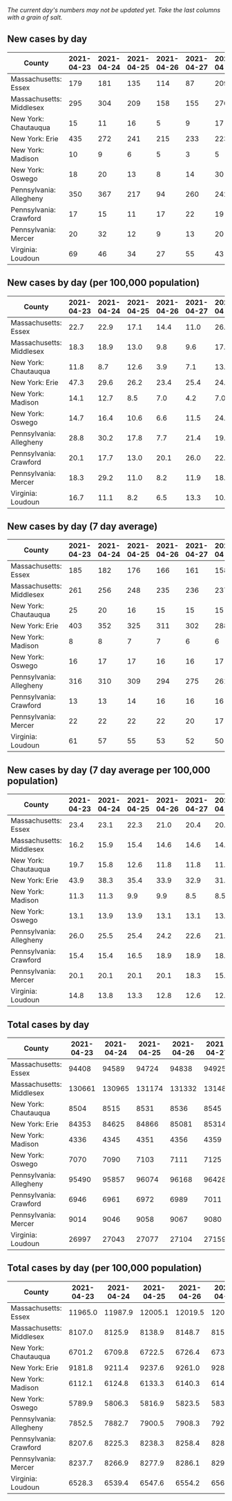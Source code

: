 _The current day's numbers may not be updated yet. Take the last columns with a grain of salt._
## New cases by day

| County | 2021-04-23 | 2021-04-24 | 2021-04-25 | 2021-04-26 | 2021-04-27 | 2021-04-28 | 2021-04-29 |
| --- | --- | --- | --- | --- | --- | --- | --- |
| Massachusetts: Essex | 179 | 181 | 135 | 114 | 87 | 209 | 182 |
| Massachusetts: Middlesex | 295 | 304 | 209 | 158 | 155 | 276 | 248 |
| New York: Chautauqua | 15 | 11 | 16 | 5 | 9 | 17 | 27 |
| New York: Erie | 435 | 272 | 241 | 215 | 233 | 223 | 342 |
| New York: Madison | 10 | 9 | 6 | 5 | 3 | 5 | 8 |
| New York: Oswego | 18 | 20 | 13 | 8 | 14 | 30 | 26 |
| Pennsylvania: Allegheny | 350 | 367 | 217 | 94 | 260 | 242 | 214 |
| Pennsylvania: Crawford | 17 | 15 | 11 | 17 | 22 | 19 | 9 |
| Pennsylvania: Mercer | 20 | 32 | 12 | 9 | 13 | 20 | 15 |
| Virginia: Loudoun | 69 | 46 | 34 | 27 | 55 | 43 | 57 |

## New cases by day (per 100,000 population)

| County | 2021-04-23 | 2021-04-24 | 2021-04-25 | 2021-04-26 | 2021-04-27 | 2021-04-28 | 2021-04-29 |
| --- | --- | --- | --- | --- | --- | --- | --- |
| Massachusetts: Essex | 22.7 | 22.9 | 17.1 | 14.4 | 11.0 | 26.5 | 23.1 |
| Massachusetts: Middlesex | 18.3 | 18.9 | 13.0 | 9.8 | 9.6 | 17.1 | 15.4 |
| New York: Chautauqua | 11.8 | 8.7 | 12.6 | 3.9 | 7.1 | 13.4 | 21.3 |
| New York: Erie | 47.3 | 29.6 | 26.2 | 23.4 | 25.4 | 24.3 | 37.2 |
| New York: Madison | 14.1 | 12.7 | 8.5 | 7.0 | 4.2 | 7.0 | 11.3 |
| New York: Oswego | 14.7 | 16.4 | 10.6 | 6.6 | 11.5 | 24.6 | 21.3 |
| Pennsylvania: Allegheny | 28.8 | 30.2 | 17.8 | 7.7 | 21.4 | 19.9 | 17.6 |
| Pennsylvania: Crawford | 20.1 | 17.7 | 13.0 | 20.1 | 26.0 | 22.5 | 10.6 |
| Pennsylvania: Mercer | 18.3 | 29.2 | 11.0 | 8.2 | 11.9 | 18.3 | 13.7 |
| Virginia: Loudoun | 16.7 | 11.1 | 8.2 | 6.5 | 13.3 | 10.4 | 13.8 |

## New cases by day (7 day average)

| County | 2021-04-23 | 2021-04-24 | 2021-04-25 | 2021-04-26 | 2021-04-27 | 2021-04-28 | 2021-04-29 |
| --- | --- | --- | --- | --- | --- | --- | --- |
| Massachusetts: Essex | 185 | 182 | 176 | 166 | 161 | 158 | 155 |
| Massachusetts: Middlesex | 261 | 256 | 248 | 235 | 236 | 237 | 235 |
| New York: Chautauqua | 25 | 20 | 16 | 15 | 15 | 15 | 14 |
| New York: Erie | 403 | 352 | 325 | 311 | 302 | 288 | 280 |
| New York: Madison | 8 | 8 | 7 | 7 | 6 | 6 | 7 |
| New York: Oswego | 16 | 17 | 17 | 16 | 16 | 17 | 18 |
| Pennsylvania: Allegheny | 316 | 310 | 309 | 294 | 275 | 261 | 249 |
| Pennsylvania: Crawford | 13 | 13 | 14 | 16 | 16 | 16 | 16 |
| Pennsylvania: Mercer | 22 | 22 | 22 | 22 | 20 | 17 | 17 |
| Virginia: Loudoun | 61 | 57 | 55 | 53 | 52 | 50 | 47 |

## New cases by day (7 day average per 100,000 population)

| County | 2021-04-23 | 2021-04-24 | 2021-04-25 | 2021-04-26 | 2021-04-27 | 2021-04-28 | 2021-04-29 |
| --- | --- | --- | --- | --- | --- | --- | --- |
| Massachusetts: Essex | 23.4 | 23.1 | 22.3 | 21.0 | 20.4 | 20.0 | 19.6 |
| Massachusetts: Middlesex | 16.2 | 15.9 | 15.4 | 14.6 | 14.6 | 14.7 | 14.6 |
| New York: Chautauqua | 19.7 | 15.8 | 12.6 | 11.8 | 11.8 | 11.8 | 11.0 |
| New York: Erie | 43.9 | 38.3 | 35.4 | 33.9 | 32.9 | 31.3 | 30.5 |
| New York: Madison | 11.3 | 11.3 | 9.9 | 9.9 | 8.5 | 8.5 | 9.9 |
| New York: Oswego | 13.1 | 13.9 | 13.9 | 13.1 | 13.1 | 13.9 | 14.7 |
| Pennsylvania: Allegheny | 26.0 | 25.5 | 25.4 | 24.2 | 22.6 | 21.5 | 20.5 |
| Pennsylvania: Crawford | 15.4 | 15.4 | 16.5 | 18.9 | 18.9 | 18.9 | 18.9 |
| Pennsylvania: Mercer | 20.1 | 20.1 | 20.1 | 20.1 | 18.3 | 15.5 | 15.5 |
| Virginia: Loudoun | 14.8 | 13.8 | 13.3 | 12.8 | 12.6 | 12.1 | 11.4 |

## Total cases by day

| County | 2021-04-23 | 2021-04-24 | 2021-04-25 | 2021-04-26 | 2021-04-27 | 2021-04-28 | 2021-04-29 |
| --- | --- | --- | --- | --- | --- | --- | --- |
| Massachusetts: Essex | 94408 | 94589 | 94724 | 94838 | 94925 | 95134 | 95316 |
| Massachusetts: Middlesex | 130661 | 130965 | 131174 | 131332 | 131487 | 131763 | 132011 |
| New York: Chautauqua | 8504 | 8515 | 8531 | 8536 | 8545 | 8562 | 8589 |
| New York: Erie | 84353 | 84625 | 84866 | 85081 | 85314 | 85537 | 85879 |
| New York: Madison | 4336 | 4345 | 4351 | 4356 | 4359 | 4364 | 4372 |
| New York: Oswego | 7070 | 7090 | 7103 | 7111 | 7125 | 7155 | 7181 |
| Pennsylvania: Allegheny | 95490 | 95857 | 96074 | 96168 | 96428 | 96670 | 96884 |
| Pennsylvania: Crawford | 6946 | 6961 | 6972 | 6989 | 7011 | 7030 | 7039 |
| Pennsylvania: Mercer | 9014 | 9046 | 9058 | 9067 | 9080 | 9100 | 9115 |
| Virginia: Loudoun | 26997 | 27043 | 27077 | 27104 | 27159 | 27202 | 27259 |

## Total cases by day (per 100,000 population)

| County | 2021-04-23 | 2021-04-24 | 2021-04-25 | 2021-04-26 | 2021-04-27 | 2021-04-28 | 2021-04-29 |
| --- | --- | --- | --- | --- | --- | --- | --- |
| Massachusetts: Essex | 11965.0 | 11987.9 | 12005.1 | 12019.5 | 12030.5 | 12057.0 | 12080.1 |
| Massachusetts: Middlesex | 8107.0 | 8125.9 | 8138.9 | 8148.7 | 8158.3 | 8175.4 | 8190.8 |
| New York: Chautauqua | 6701.2 | 6709.8 | 6722.5 | 6726.4 | 6733.5 | 6746.9 | 6768.2 |
| New York: Erie | 9181.8 | 9211.4 | 9237.6 | 9261.0 | 9286.4 | 9310.6 | 9347.9 |
| New York: Madison | 6112.1 | 6124.8 | 6133.3 | 6140.3 | 6144.5 | 6151.6 | 6162.9 |
| New York: Oswego | 5789.9 | 5806.3 | 5816.9 | 5823.5 | 5835.0 | 5859.5 | 5880.8 |
| Pennsylvania: Allegheny | 7852.5 | 7882.7 | 7900.5 | 7908.3 | 7929.6 | 7949.5 | 7967.1 |
| Pennsylvania: Crawford | 8207.6 | 8225.3 | 8238.3 | 8258.4 | 8284.4 | 8306.8 | 8317.5 |
| Pennsylvania: Mercer | 8237.7 | 8266.9 | 8277.9 | 8286.1 | 8298.0 | 8316.3 | 8330.0 |
| Virginia: Loudoun | 6528.3 | 6539.4 | 6547.6 | 6554.2 | 6567.5 | 6577.9 | 6591.6 |
